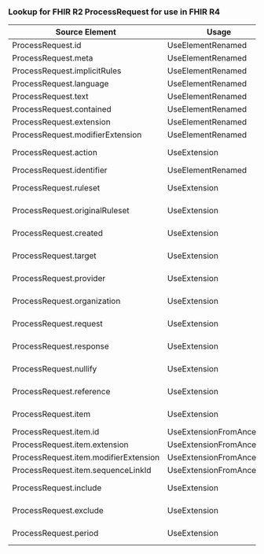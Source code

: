 ### Lookup for FHIR R2 ProcessRequest for use in FHIR R4

| Source Element | Usage | Target |
| -------------- | ----- | ------ |
| ProcessRequest.id | UseElementRenamed | Task.id |
| ProcessRequest.meta | UseElementRenamed | Task.meta |
| ProcessRequest.implicitRules | UseElementRenamed | Task.implicitRules |
| ProcessRequest.language | UseElementRenamed | Task.language |
| ProcessRequest.text | UseElementRenamed | Task.text |
| ProcessRequest.contained | UseElementRenamed | Task.contained |
| ProcessRequest.extension | UseElementRenamed | Task.extension |
| ProcessRequest.modifierExtension | UseElementRenamed | Task.modifierExtension |
| ProcessRequest.action | UseExtension | http://hl7.org/fhir/1.0/StructureDefinition/extension-ProcessRequest.action |
| ProcessRequest.identifier | UseElementRenamed | Task.identifier |
| ProcessRequest.ruleset | UseExtension | http://hl7.org/fhir/1.0/StructureDefinition/extension-ProcessRequest.ruleset |
| ProcessRequest.originalRuleset | UseExtension | http://hl7.org/fhir/1.0/StructureDefinition/extension-ProcessRequest.originalRuleset |
| ProcessRequest.created | UseExtension | http://hl7.org/fhir/1.0/StructureDefinition/extension-ProcessRequest.created |
| ProcessRequest.target | UseExtension | http://hl7.org/fhir/1.0/StructureDefinition/extension-ProcessRequest.target |
| ProcessRequest.provider | UseExtension | http://hl7.org/fhir/1.0/StructureDefinition/extension-ProcessRequest.provider |
| ProcessRequest.organization | UseExtension | http://hl7.org/fhir/1.0/StructureDefinition/extension-ProcessRequest.organization |
| ProcessRequest.request | UseExtension | http://hl7.org/fhir/1.0/StructureDefinition/extension-ProcessRequest.request |
| ProcessRequest.response | UseExtension | http://hl7.org/fhir/1.0/StructureDefinition/extension-ProcessRequest.response |
| ProcessRequest.nullify | UseExtension | http://hl7.org/fhir/1.0/StructureDefinition/extension-ProcessRequest.nullify |
| ProcessRequest.reference | UseExtension | http://hl7.org/fhir/1.0/StructureDefinition/extension-ProcessRequest.reference |
| ProcessRequest.item | UseExtension | http://hl7.org/fhir/1.0/StructureDefinition/extension-ProcessRequest.item |
| ProcessRequest.item.id | UseExtensionFromAncestor | - |
| ProcessRequest.item.extension | UseExtensionFromAncestor | - |
| ProcessRequest.item.modifierExtension | UseExtensionFromAncestor | - |
| ProcessRequest.item.sequenceLinkId | UseExtensionFromAncestor | - |
| ProcessRequest.include | UseExtension | http://hl7.org/fhir/1.0/StructureDefinition/extension-ProcessRequest.include |
| ProcessRequest.exclude | UseExtension | http://hl7.org/fhir/1.0/StructureDefinition/extension-ProcessRequest.exclude |
| ProcessRequest.period | UseExtension | http://hl7.org/fhir/1.0/StructureDefinition/extension-ProcessRequest.period |
